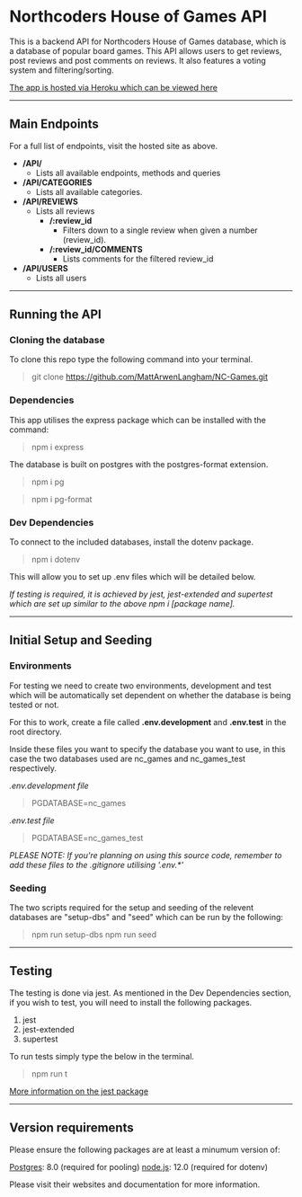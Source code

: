 # Northcoders House of Games API

This is a backend API for Northcoders House of Games database, which is a database of popular board games. This API allows users to get reviews, post reviews and post comments on reviews. 
It also features a voting system and filtering/sorting.

[The app is hosted via Heroku which can be viewed here](https://matts-nc-games.herokuapp.com/API/)

---
## Main Endpoints

For a full list of endpoints, visit the hosted site as above. 

- **/API/**
    - Lists all available endpoints, methods and queries
- **/API/CATEGORIES**
    - Lists all available categories.
- **/API/REVIEWS**
    - Lists all reviews
        - **/:review_id**
            - Filters down to a single review when given a number (review_id).
        - **/:review_id/COMMENTS**
            - Lists comments for the filtered review_id
- **/API/USERS**
    - Lists all users

---
## Running the API

### Cloning the database

To clone this repo type the following command into your terminal.
> git clone https://github.com/MattArwenLangham/NC-Games.git

### Dependencies

This app utilises the express package which can be installed with the command:

> npm i express

The database is built on postgres with the postgres-format extension.

> npm i pg

> npm i pg-format

### Dev Dependencies

To connect to the included databases, install the dotenv package.

> npm i dotenv

This will allow you to set up .env files which will be detailed below.

*If testing is required, it is achieved by jest, jest-extended and supertest which are set up similar to the above npm i [package name].*

---
## Initial Setup and Seeding

### Environments

For testing we need to create two environments, development and test which will be automatically set dependent on whether the database is being tested or not.

For this to work, create a file called **.env.development** and **.env.test** in the root directory. 

Inside these files you want to specify the database you want to use, in this case the two databases used are nc_games and nc_games_test respectively.

*.env.development file*
> PGDATABASE=nc_games

*.env.test file*
> PGDATABASE=nc_games_test

*PLEASE NOTE: If you're planning on using this source code, remember to add these files to the .gitignore utilising '.env.\*'*

### Seeding
The two scripts required for the setup and seeding of the relevent databases are "setup-dbs" and "seed" which can be run by the following:

> npm run setup-dbs
> npm run seed

---
## Testing
The testing is done via jest. As mentioned in the Dev Dependencies section, if you wish to test, you will need to install the following packages.
1. jest
2. jest-extended
3. supertest

To run tests simply type the below in the terminal.

> npm run t

[More information on the jest package](https://jestjs.io/docs/getting-started)

---
## Version requirements
Please ensure the following packages are at least a minumum version of:

[Postgres](https://www.postgresql.org/):   8.0   (required for pooling)
[node.js](https://nodejs.org/en/):    12.0  (required for dotenv)

Please visit their websites and documentation for more information.